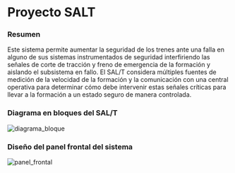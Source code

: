 # Proyecto SALT 

### Resumen
Este sistema permite aumentar la seguridad de los trenes ante una falla en alguno de sus sistemas instrumentados de seguridad interfiriendo las señales de corte de tracción y freno de emergencia de la formación y aislando el subsistema en fallo. El SAL/T considera múltiples fuentes de medición de la velocidad de la formación y la comunicación con una central operativa para determinar cómo debe intervenir estas señales críticas para llevar a la formación a un estado seguro de manera controlada.

### Diagrama en bloques del SAL/T
![diagrama_bloque](https://github.com/user-attachments/assets/4ff1ac3b-a38c-4a1a-898f-826f7f22d1fe)

### Diseño del panel frontal del sistema
![panel_frontal](https://github.com/user-attachments/assets/430ed6dc-80ad-457e-895e-bec28fec9bdc)
